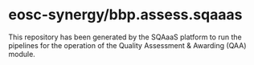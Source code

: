 <!--
SPDX-FileCopyrightText: Copyright contributors to the Software Quality Assurance as a Service (SQAaaS) project <sqaaas@ibergrid.eu>

SPDX-License-Identifier: GPL-3.0-only
-->

# eosc-synergy/bbp.assess.sqaaas
This repository has been generated by the SQAaaS platform to run the pipelines
for the operation of the
Quality Assessment & Awarding (QAA)
module.